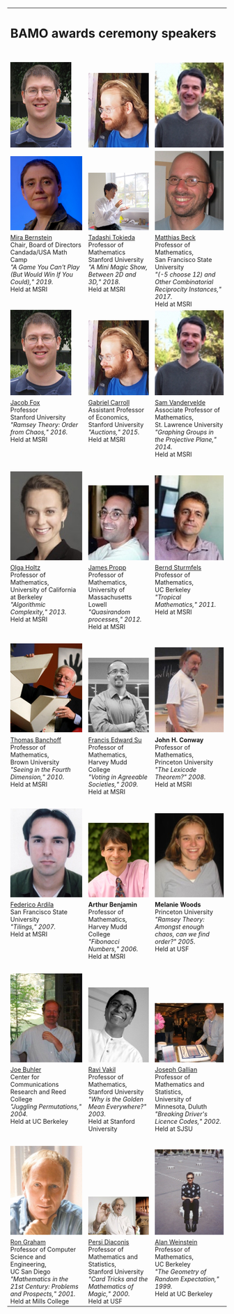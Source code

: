 <table width="650" border="0">
<tr><td colspan="3">
<h1>BAMO awards ceremony speakers</h1>
</td></tr>
<tr> <td colspan="3" height="20px"> </td> </tr>
 <tr valign="bottom">
<td><img src="/archives/speakerImages/JacobFox_BAMO2016.jpg" border="0"></td>
<td><img src="/archives/speakerImages/GabrielCarroll_BAMO2015.jpg" border="0"> </td>
<td><img src="/archives/speakerImages/Sam_Vandervelde_Small.jpg" border="0"> </td>
</tr>
 <tr valign="bottom">
 <td><img src="/archives/speakerImages/MiraBernstein.jpg" border="0"> </td>
<td><img src="/archives/speakerImages/TadashiTokieda_BAMO2018.jpg" border="0"> </td>
<td><img src="/archives/speakerImages/MatthiasBeck_BAMO2017.jpg" border="0"> </td>
</tr>
<tr valign="top">
<td><a href="https://www.linkedin.com/in/mira-bernstein-1550a1137/">Mira Bernstein</a><br>
Chair, Board of Directors<br>
Candada/USA Math Camp<br>
<em> "A Game You Can't Play (But Would Win If You Could)," 2019.</em><br>Held at MSRI</td>
<td><a href="http://web.stanford.edu/~gdc/">Tadashi Tokieda</a><br>
Professor of Mathematics <br>
Stanford University<br>
<em>"A Mini Magic Show, Between 2D and 3D," 2018.</em><br>
Held at MSRI</td>
<td><a href="http://myslu.stlawu.edu/~svanderv/">Matthias Beck</a><br>
Professor of Mathematics,<br>
San Francisco State University<br>
<em>"(-5 choose 12)
 and Other Combinatorial Reciprocity Instances," 2017.</em><br>
Held at MSRI</td>
</tr>
<tr valign="bottom">
<td><img src="/archives/speakerImages/JacobFox_BAMO2016.jpg" border="0"></td>
<td><img src="/archives/speakerImages/GabrielCarroll_BAMO2015.jpg" border="0"> </td>
<td><img src="/archives/speakerImages/Sam_Vandervelde_Small.jpg" border="0"> </td>
</tr>
<tr valign="top">
<td><a href="http://math.mit.edu/~fox/">Jacob Fox</a><br>
Professor<br>
Stanford University<br>
<em> "Ramsey Theory:  Order from Chaos," 2016.</em><br>Held at MSRI</td>
<td><a href="http://web.stanford.edu/~gdc/">Gabriel Carroll</a><br>
Assistant Professor of Economics,<br>
Stanford University<br>
<em>"Auctions," 2015.</em><br>
Held at MSRI</td>
<td><a href="http://myslu.stlawu.edu/~svanderv/">Sam Vandervelde</a><br>
Associate Professor of Mathematics,<br>
St. Lawrence University<br>
<em>"Graphing Groups in the Projective Plane," 2014.</em><br>
Held at MSRI</td>
</tr>
<tr> <td colspan="3" height="20px"> </td> </tr>
<tr valign="bottom">
<td><img src="/archives/speakerImages/OlgaHoltz_BAMO2013.jpg" border="0"></td>
<td><img src="/archives/speakerImages/JamesPropp_BAMO2012.jpg" border="0"> </td>
<td><img src="/archives/speakerImages/BerndSturmfels_BAMO2011.jpg" border="0"> </td>
</tr>
<tr valign="top">
<td><a href="http://www.cs.berkeley.edu/~oholtz/">Olga Holtz</a><br>
Professor of Mathematics,<br>
University of California at Berkeley<br>
<em>"Algorithmic Complexity," 2013.</em><br>
Held at MSRI
</td>
<td>
<a href="http://faculty.uml.edu/jpropp/">James Propp</a><br>
Professor of Mathematics,<br>
University of Massachusetts Lowell<br>
<em>"Quasirandom processes," 2012.</em><br>
Held at MSRI
</td>
<td>
<a href="http://math.berkeley.edu/~bernd/">Bernd Sturmfels</a><br>
Professor of Mathematics,<br>
UC Berkeley<br>
<em>"Tropical Mathematics," 2011.</em><br>
Held at MSRI</td>
</tr>
<tr> <td colspan="3" height="20px"> </td> </tr>
<tr valign="bottom">
<td><img src="/archives/speakerImages/banchoff2_small.jpg" border="0"> </td>
<td><img src="/archives/speakerImages/francis_su_photo_small.jpg" border="0"> </td>
<td><img src="/archives/speakerImages/bamo08_conway_2_small.jpg" border="0"> </td>
</tr>
<tr valign="top">
<td>
<a href="http://www.math.brown.edu/~banchoff/">Thomas Banchoff</a><br>
Professor of Mathematics,<br>
Brown University<br>
<em>"Seeing in the Fourth Dimension," 2010.</em><br>
Held at MSRI
</td>
<td>
<a href="http://www.math.hmc.edu/~su/">Francis Edward Su</a><br>
Professor of Mathematics,<br>
Harvey Mudd College<br>
<em>"Voting in Agreeable Societies," 2009.</em><br>
Held at MSRI</td>
<td>
<b>John H. Conway</b><br>
Professor of Mathematics,<br>
Princeton University<br>
<em>"The Lexicode Theorem?" 2008.</em><br>
Held at MSRI
</td>
</tr>
<tr> <td colspan="3" height="20px"> </td> </tr>
<tr valign="bottom">
<td><img src="/archives/speakerImages/FArdila_small.jpg" border="0"> </td>
<td><img src="/archives/speakerImages/ArthurBenjamin_BAMO_small.jpg" border="0"> </td>
<td><img src="/archives/speakerImages/Melanie_Woods_BAMO_small.jpg" border="0"></td>
</tr>
<tr valign="top">
<td>
<a href="http://math.sfsu.edu/federico/">Federico Ardila</a><br>
San Francisco State University<br>
<em>"Tilings," 2007.</em><br>
Held at MSRI
</td>
<td>
<b>Arthur Benjamin</b><br>
Professor of Mathematics,<br>
Harvey Mudd College<br>
<em>"Fibonacci Numbers," 2006.</em><br>
Held at MSRI</td>
<td>
<b>Melanie Woods</b><br/>
Princeton University<br>
<em>"Ramsey Theory: Amongst enough chaos, can we find order?" 2005.</em><br>
Held at USF
</td>
</tr>
<tr> <td colspan="3" height="20px"> </td> </tr>
<tr valign="bottom">
<td><img src="/archives/speakerImages/Joe_Buhler_BAMO_small.jpg" border="0"> </td>
<td><img src="/archives/speakerImages/Ravi_Vakil_BAMO_small.jpg" border="0"> </td>
<td><img src="/archives/speakerImages/Joe_Gallian_BAMO_small.jpg" border="0"> </td>
</tr>
<tr valign="top">
<td>
<a href="http://www.reed.edu/%7Ejpb/">Joe Buhler</a><br>
Center for Communications<br>
Research and Reed College<br>
<em>"Juggling Permutations," 2004.</em><br>
Held at UC Berkeley
</td>
<td>
<a href="http://math.stanford.edu/%7Evakil/">Ravi Vakil</a><br>
Professor of Mathematics,<br>
Stanford University<br>
<em>"Why is the Golden Mean Everywhere?" 2003.</em><br>
Held at Stanford University
</td>
<td>
<a href="http://www.d.umn.edu/%7Ejgallian/">Joseph Gallian</a><br>
Professor of Mathematics and Statistics,<br>
University of Minnesota, Duluth<br>
<em>"Breaking Driver's Licence Codes," 2002.</em><br>
Held at SJSU
</td>
</tr>
<tr> <td colspan="3" height="20px"> </td> </tr>
<tr valign="bottom">
<td> <img src="/archives/speakerImages/Ron_Graham_BAMO_small.jpg" border="0"></td>
<td> <img src="/archives/speakerImages/Persi_Diaconis_BAMO_small.jpg" border="0"></td>
<td> <img src="/archives/speakerImages/Alan_Weinstein_BAMO_small.jpg" border="0"> </td>
</tr>
<tr valign="top">
<td>
<a href="http://charlotte.ucsd.edu/users/rgraham/">Ron Graham </a><br>
Professor of Computer Science and Engineering,<br>
UC San Diego<br>
<em>"Mathematics in the 21st Century: Problems and Prospects," 2001.</em><br>
Held at Mills College
</td>
<td>
<a href="http://www-stat.stanford.edu/~cgates/PERSI/">Persi Diaconis</a><br/>
Professor of Mathematics and Statistics,<br>
Stanford University<br>
<em>"Card Tricks and the Mathematics of Magic," 2000.</em><br>
Held at USF
</td>
<td>
<a href="http://math.berkeley.edu/%7Ealanw/">Alan Weinstein</a><br>
Professor of Mathematics,<br>
UC Berkeley<br>
<em>"The Geometry of Random Expectation," 1999.</em><br>
 Held at UC Berkeley
</td>
</tr>
</table>
</div>
</div></td></tr></table>
